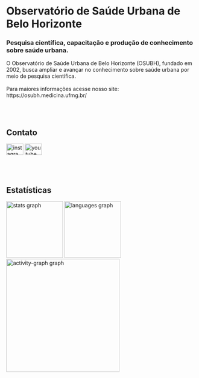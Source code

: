 <h1 align="left">Observatório de Saúde Urbana de Belo Horizonte</h1>

<h3 align="left">Pesquisa científica, capacitação e produção de conhecimento sobre saúde urbana.</h3>

<p align="left">O Observatório de Saúde Urbana de Belo Horizonte (OSUBH), fundado em 2002, busca ampliar e avançar no conhecimento sobre saúde urbana por meio de pesquisa científica.<br><br>Para maiores informações acesse nosso site: https://osubh.medicina.ufmg.br/</p>


<br><br>

<h2 align="left">Contato</h2>

<div align="left">
  <a href="https://www.youtube.com/@osubh-ufmg" target="_blank">
    <img src="https://raw.githubusercontent.com/maurodesouza/profile-readme-generator/master/src/assets/icons/social/instagram/default.svg" width="45" height="30" alt="instagram logo"/></a>
  <a href="https://www.youtube.com/@osubh-ufmg" target="_blank">
    <img src="https://raw.githubusercontent.com/maurodesouza/profile-readme-generator/master/src/assets/icons/social/youtube/default.svg" width="45" height="30" alt="youtube logo"/></a>
</div>


<br><br>

<h2 align="left">Estatísticas</h2>

<div align="left">
  <img src="https://github-readme-stats.vercel.app/api?username=osubh-ufmg&hide_title=false&hide_rank=false&show_icons=true&include_all_commits=true&count_private=true&disable_animations=false&theme=github_dark&locale=en&hide_border=false&custom_title=Estatisticas" height="150" alt="stats graph" />
  <img src="https://github-readme-stats.vercel.app/api/top-langs?username=osubh-ufmg&layout=compact&card_width=320&langs_count=5&theme=github_dark&hide_border=false" height="150" alt="languages graph" />
  <img src="https://github-readme-activity-graph.vercel.app/graph?username=osubh-ufmg&radius=16&theme=github-dark&area=true&custom_title=Contribuições" height="300" alt="activity-graph graph" />
</div>

